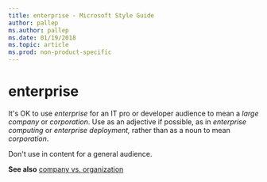 ```yaml
---
title: enterprise - Microsoft Style Guide
author: pallep
ms.author: pallep
ms.date: 01/19/2018
ms.topic: article
ms.prod: non-product-specific
---
```


# enterprise

It's OK to use *enterprise* for an IT pro or developer audience to mean a *large company* or *corporation*. Use as an adjective if possible, as in *enterprise computing* or *enterprise deployment,* rather than as a noun to mean *corporation*.

Don't use in content for a general audience.  

**See also** [company vs. organization](~/a-z-word-list-term-collections/c/company-vs-organization.md)
